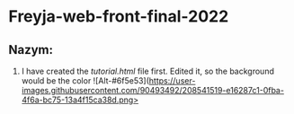# Freyja-web-front-final-2022

## Nazym:
1. I have created the *tutorial.html* file first. Edited it, so the background would be the color ![Alt-#6f5e53](https://user-images.githubusercontent.com/90493492/208541519-e16287c1-0fba-4f6a-bc75-13a4f15ca38d.png>
